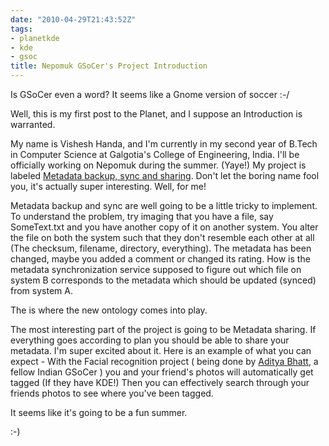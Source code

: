 ```yaml
---
date: "2010-04-29T21:43:52Z"
tags:
- planetkde
- kde
- gsoc
title: Nepomuk GSoCer's Project Introduction
---
```


Is GSoCer even a word? It seems like a Gnome version of soccer :-/

Well, this is my first post to the Planet, and I suppose an Introduction is warranted.

My name is Vishesh Handa, and I'm currently in my second year of B.Tech in Computer Science at Galgotia's College of Engineering, India. I'll be officially working on Nepomuk during the summer. (Yaye!) My project is labeled <a href="http://socghop.appspot.com/gsoc/student_project/show/google/gsoc2010/kde/t127230761720">Metadata backup, sync and sharing</a>. Don't let the boring name fool you, it's actually super interesting. Well, for me!

Metadata backup and sync are well going to be a little tricky to implement. To understand the problem, try imaging that you have a file, say  SomeText.txt and you have another copy of it on another system. You  alter the file on both the system such that they don't resemble each  other at all (The checksum, filename, directory, everything). The  metadata has been changed, maybe you added a comment or changed its  rating. How is the metadata synchronization service supposed to figure  out which file on system B corresponds to the metadata which should be updated  (synced) from system A.

The is where the new ontology comes into play.

The most interesting part of the project is going to be Metadata sharing. If everything goes according to plan you should be able to share your metadata. I'm super excited about it. Here is an example of what you can expect - With the Facial recognition project ( being done by <a href="http://adityabhatt.wordpress.com/2010/04/27/hello-gsoc-and-hello-planet/">Aditya Bhatt</a>, a fellow Indian GSoCer ) you and your friend's photos will automatically get tagged (If they have KDE!) Then you can effectively search through your friends photos to see where you've been tagged.

It seems like it's going to be a fun summer.

:-)
